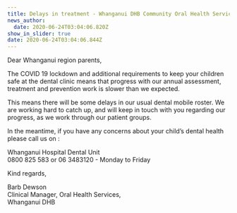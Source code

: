 ```yaml
---
title: Delays in treatment - Whanganui DHB Community Oral Health Service
news_author:
  date: 2020-06-24T03:04:06.820Z
show_in_slider: true
date: 2020-06-24T03:04:06.844Z
---
```

Dear Whanganui region parents,

The COVID 19 lockdown and additional requirements to keep your children safe at the dental clinic means that progress with our annual assessment, treatment and prevention work is slower than we expected.

This means there will be some delays in our usual dental mobile roster.  We are working hard to catch up, and will keep in touch with you regarding our progress, as we work through our patient groups.

In the meantime, if you have any concerns about your child’s dental health please call us on:

Whanganui Hospital Dental Unit  
0800 825 583 or 06 3483120 - Monday to Friday


Kind regards,
  
Barb Dewson  
Clinical Manager, Oral Health Services,  
Whanganui DHB
